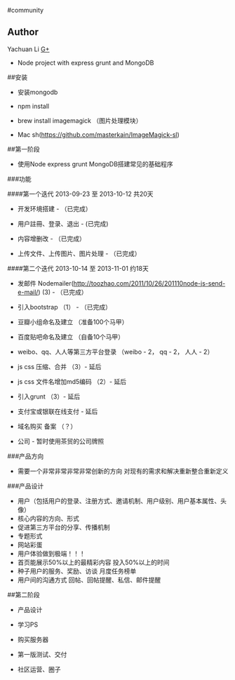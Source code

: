 #community

## Author

Yachuan Li
[G+](https://plus.google.com/112077127945816369783)

* Node project with express grunt and MongoDB

##安装

* 安装mongodb

* npm install

* brew install imagemagick （图片处理模块）

* Mac sh(https://github.com/masterkain/ImageMagick-sl)

##第一阶段

* 使用Node express grunt MongoDB搭建常见的基础程序

###功能 

####第一个迭代 2013-09-23 至 2013-10-12 共20天

* 开发环境搭建 - （已完成）

* 用户註冊、登录、退出 - (已完成)

* 内容增删改 - （已完成）

* 上传文件、上传图片、图片处理 - （已完成）

####第二个迭代 2013-10-14 至 2013-11-01 约18天

* 发邮件 Nodemailer(http://toozhao.com/2011/10/26/201110node-js-send-e-mail/) (3) - （已完成）

* 引入bootstrap （1） - （已完成）

* 豆瓣小组命名及建立 （准备100个马甲）

* 百度贴吧命名及建立 （自备10个马甲）

* weibo、qq、人人等第三方平台登录 （weibo - 2， qq - 2， 人人 - 2）

* js css 压缩、合并 （3）- 延后

* js css 文件名增加md5编码 （2）- 延后

* 引入grunt （3）- 延后

* 支付宝或银联在线支付 - 延后
 
* 域名购买 备案 （？）

* 公司 - 暂时使用茶贸的公司牌照


###产品方向

* 需要一个非常非常非常非常创新的方向 对现有的需求和解决重新整合重新定义

###产品设计

* 用户（包括用户的登录、注册方式、邀请机制、用户级别、用户基本属性、头像）
* 核心内容的方向、形式
* 促进第三方平台的分享、传播机制
* 专题形式
* 网站彩蛋
* 用户体验做到极端！！！
* 首页能展示50%以上的最精彩内容 投入50%以上的时间
* 种子用户的服务、奖励、访谈 月度任务榜单
* 用户间的沟通方式 回帖、回帖提醒、私信、邮件提醒

##第二阶段

* 产品设计

* 学习PS

* 购买服务器

* 第一版测试、交付

* 社区运营、圈子
